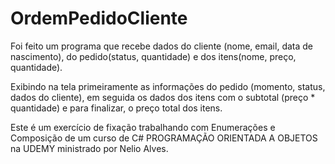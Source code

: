 # OrdemPedidoCliente

Foi feito um programa que recebe dados do cliente (nome, email, data de nascimento), do pedido(status, quantidade) e dos itens(nome, preço, quantidade).

Exibindo na tela primeiramente as informações do pedido (momento, status, dados do cliente), em seguida os dados dos itens com o subtotal (preço * quantidade) e para finalizar, o preço total dos itens.

Este é um exercício de fixação trabalhando com Enumerações e Composição de um curso de C# PROGRAMAÇÃO ORIENTADA A OBJETOS na UDEMY ministrado por Nelio Alves.

